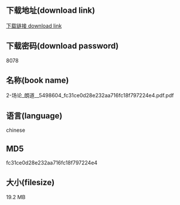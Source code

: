 ## 下载地址(download link)
[下载链接 download link](https://voluble-croquembouche-d321dc.netlify.app/?s=2-%E5%9C%BA%E8%AE%BA_%E6%9C%97%E9%81%93__5498604_fc31ce0d28e232aa716fc18f797224e4.pdf)

## 下载密码(download password)
8078

## 名称(book name)
2-场论_朗道__5498604_fc31ce0d28e232aa716fc18f797224e4.pdf.pdf

## 语言(language)
chinese

## MD5
fc31ce0d28e232aa716fc18f797224e4

## 大小(filesize)
19.2 MB
